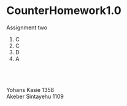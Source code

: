 # CounterHomework1.0

Assignment two
<br>
1. C<br>
2. C<br>
3. D
4. A<br>
<br><br><br>

Yohans Kasie 1358<br>
Akeber Sintayehu 1109<br>
